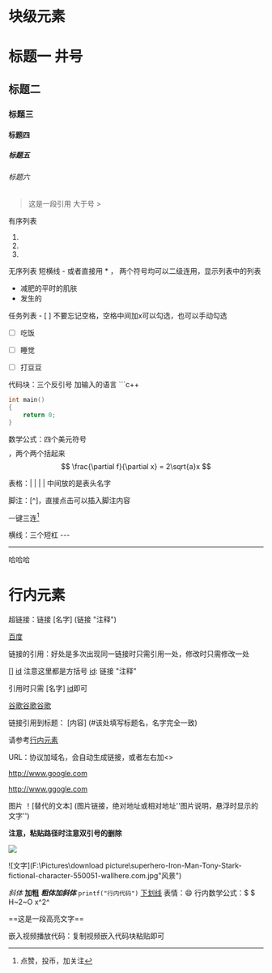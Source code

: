 

# 块级元素



# 标题一     井号

## 标题二

### 标题三

#### 标题四

##### 标题五

###### 标题六

> 这是一段引用					大于号 >

有序列表

1.

2.

3.

无序列表      短横线 - 或者直接用 * ， 两个符号均可以二级连用，显示列表中的列表

* 减肥的平时的肌肤
* 发生的

任务列表 - [ ] 不要忘记空格，空格中间加x可以勾选，也可以手动勾选

- [ ] 吃饭

- [ ] 睡觉

- [ ] 打豆豆

    

代码块：三个反引号 加输入的语言  ```c++

```c
int main()
{
    return 0;
}
```



数学公式：四个美元符号 $$$$，两个两个括起来
$$
\frac{\partial f}{\partial x} = 2\sqrt{a}x
$$

表格：|   |   |   |    中间放的是表头名字



脚注：[^]，直接点击可以插入脚注内容

一键三连[^三连]

[^三连]: 点赞，投币，加关注



横线：三个短杠   ---

---

哈哈哈



# 行内元素



超链接：链接 [名字]  (链接   "注释")

[百度](www.baidu.com"一个搜索引擎")



链接的引用：好处是多次出现同一链接时只需引用一处，修改时只需修改一处

 []  [id] 注意这里都是方括号					[id]: 链接 "注释"

引用时只需  [名字] [id]即可

[谷歌][id][谷歌][id][谷歌][id]

[id]:google.com"搜索引擎"



链接引用到标题：  [内容] (#该处填写标题名，名字完全一致)

请参考[行内元素](#行内元素)



URL：协议加域名，会自动生成链接，或者左右加<>

http://www.google.com

<http://www.ggogle.com>





图片  ！[替代的文本] (图片链接，绝对地址或相对地址''图片说明，悬浮时显示的文字'')

**注意，粘贴路径时注意双引号的删除**

![](F:\Pictures\Enshrine\1646895693366.jpg"莱昂纳多")



![文字](F:\Pictures\download picture\superhero-Iron-Man-Tony-Stark-fictional-character-550051-wallhere.com.jpg"风景")



*斜体*	**加粗**	***粗体加斜体***	`printf("行内代码")`	<u>下划线</u>	表情：:smile:	行内数学公式：$ $	H~2~O	x^2^	

==这是一段高亮文字==

嵌入视频播放代码：复制视频嵌入代码块粘贴即可





